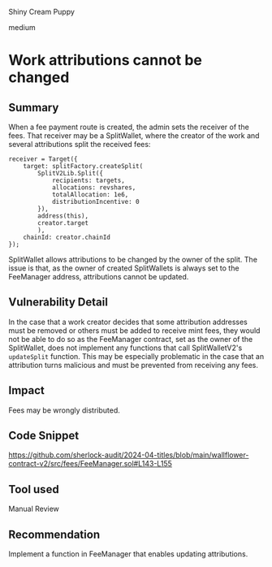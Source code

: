 Shiny Cream Puppy

medium

# Work attributions cannot be changed

## Summary

When a fee payment route is created, the admin sets the receiver of the fees. That receiver may be a SplitWallet, where the creator of the work and several attributions split the received fees:

```solidity
receiver = Target({
    target: splitFactory.createSplit(
        SplitV2Lib.Split({
            recipients: targets,
            allocations: revshares,
            totalAllocation: 1e6,
            distributionIncentive: 0
        }),
        address(this),
        creator.target
        ),
    chainId: creator.chainId
});
```

SplitWallet allows attributions to be changed by the owner of the split. The issue is that, as the owner of created SplitWallets is always set to the FeeManager address, attributions cannot be updated.

## Vulnerability Detail

In the case that a work creator decides that some attribution addresses must be removed or others must be added to receive mint fees, they would not be able to do so as the FeeManager contract, set as the owner of the SplitWallet, does not implement any functions that call SplitWalletV2's `updateSplit` function. This may be especially problematic in the case that an attribution turns malicious and must be prevented from receiving any fees.

## Impact

Fees may be wrongly distributed. 

## Code Snippet

https://github.com/sherlock-audit/2024-04-titles/blob/main/wallflower-contract-v2/src/fees/FeeManager.sol#L143-L155

## Tool used

Manual Review

## Recommendation

Implement a function in FeeManager that enables updating attributions.